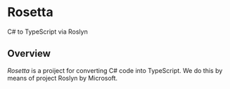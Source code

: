 # Rosetta
C# to TypeScript via Roslyn

## Overview
_Rosetta_ is a proiject for converting C# code into TypeScript. We do this by means of project Roslyn by Microsoft.
